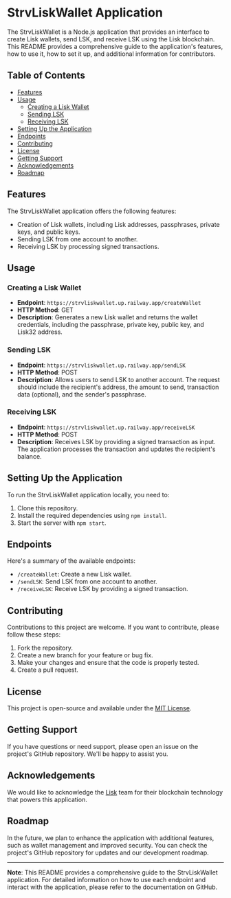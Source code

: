 # StrvLiskWallet Application

The StrvLiskWallet is a Node.js application that provides an interface to create Lisk wallets, send LSK, and receive LSK using the Lisk blockchain. This README provides a comprehensive guide to the application's features, how to use it, how to set it up, and additional information for contributors.

## Table of Contents
- [Features](#features)
- [Usage](#usage)
  - [Creating a Lisk Wallet](#creating-a-lisk-wallet)
  - [Sending LSK](#sending-lsk)
  - [Receiving LSK](#receiving-lsk)
- [Setting Up the Application](#setting-up-the-application)
- [Endpoints](#endpoints)
- [Contributing](#contributing)
- [License](#license)
- [Getting Support](#getting-support)
- [Acknowledgements](#acknowledgements)
- [Roadmap](#roadmap)

## Features
The StrvLiskWallet application offers the following features:
- Creation of Lisk wallets, including Lisk addresses, passphrases, private keys, and public keys.
- Sending LSK from one account to another.
- Receiving LSK by processing signed transactions.

## Usage
### Creating a Lisk Wallet
- **Endpoint**: `https://strvliskwallet.up.railway.app/createWallet`
- **HTTP Method**: GET
- **Description**: Generates a new Lisk wallet and returns the wallet credentials, including the passphrase, private key, public key, and Lisk32 address.

### Sending LSK
- **Endpoint**: `https://strvliskwallet.up.railway.app/sendLSK`
- **HTTP Method**: POST
- **Description**: Allows users to send LSK to another account. The request should include the recipient's address, the amount to send, transaction data (optional), and the sender's passphrase.

### Receiving LSK
- **Endpoint**: `https://strvliskwallet.up.railway.app/receiveLSK`
- **HTTP Method**: POST
- **Description**: Receives LSK by providing a signed transaction as input. The application processes the transaction and updates the recipient's balance.

## Setting Up the Application
To run the StrvLiskWallet application locally, you need to:
1. Clone this repository.
2. Install the required dependencies using `npm install`.
3. Start the server with `npm start`.

## Endpoints
Here's a summary of the available endpoints:
- `/createWallet`: Create a new Lisk wallet.
- `/sendLSK`: Send LSK from one account to another.
- `/receiveLSK`: Receive LSK by providing a signed transaction.

## Contributing
Contributions to this project are welcome. If you want to contribute, please follow these steps:
1. Fork the repository.
2. Create a new branch for your feature or bug fix.
3. Make your changes and ensure that the code is properly tested.
4. Create a pull request.

## License
This project is open-source and available under the [MIT License](LICENSE).

## Getting Support
If you have questions or need support, please open an issue on the project's GitHub repository. We'll be happy to assist you.

## Acknowledgements
We would like to acknowledge the [Lisk](https://lisk.com/) team for their blockchain technology that powers this application.

## Roadmap
In the future, we plan to enhance the application with additional features, such as wallet management and improved security. You can check the project's GitHub repository for updates and our development roadmap.

---

**Note**: This README provides a comprehensive guide to the StrvLiskWallet application. For detailed information on how to use each endpoint and interact with the application, please refer to the documentation on GitHub.
